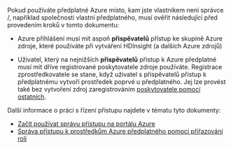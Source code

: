 Pokud používáte předplatné Azure místo, kam jste vlastníkem není správce /, například společnosti vlastní předplatného, musí ověřit následující před provedením kroků v tomto dokumentu:

* Azure přihlášení musí mít aspoň __přispěvatelů__ přístup ke skupině Azure zdroje, které používáte při vytváření HDInsight (a dalších Azure zdrojů)

* Uživatel, který na nejnižších __přispěvatelů__ přístup k Azure předplatné musí mít dříve registrované poskytovatele zdroje používáte. Registrace zprostředkovatele se stane, když uživatel s přispěvatelů přístup k předplatnému vytvoří prostředek poprvé u předplatného. Jej lze provést také bez vytvoření zdroj zaregistrováním [poskytovatele pomocí ostatních](https://msdn.microsoft.com/library/azure/dn790548.aspx).

Další informace o práci s řízení přístupu najdete v tématu tyto dokumenty:

* [Začít používat správu přístupu na portálu Azure](../articles/active-directory/role-based-access-control-what-is.md)
* [Správa přístupu k prostředkům Azure předplatného pomocí přiřazování rolí](../articles/active-directory/role-based-access-control-configure.md)
